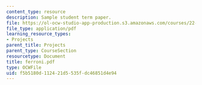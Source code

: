 ```yaml
---
content_type: resource
description: Sample student term paper.
file: https://ol-ocw-studio-app-production.s3.amazonaws.com/courses/22-314j-structural-mechanics-in-nuclear-power-technology-fall-2006/f5b5180d112421d5535fdc46851d4e94_ferroni.pdf
file_type: application/pdf
learning_resource_types:
- Projects
parent_title: Projects
parent_type: CourseSection
resourcetype: Document
title: ferroni.pdf
type: OCWFile
uid: f5b5180d-1124-21d5-535f-dc46851d4e94
---
```

